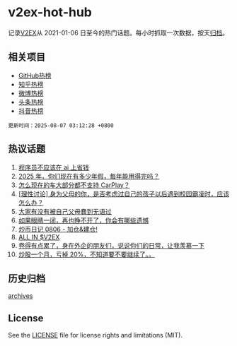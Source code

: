 # v2ex-hot-hub

 记录[V2EX](https://www.v2ex.com/)从 2021-01-06 日至今的热门话题。每小时抓取一次数据，按天[归档](archives)。
 
 ## 相关项目

- [GitHub热榜](https://github.com/snaildev/github-hot-hub)
- [知乎热榜](https://github.com/snaildev/zhihu-hot-hub)
- [微博热榜](https://github.com/snaildev/weibo-hot-hub)
- [头条热榜](https://github.com/snaildev/toutiao-hot-hub)
- [抖音热榜](https://github.com/snaildev/douyin-hot-hub)


 `更新时间：2025-08-07 03:12:28 +0800`

## 热议话题

1. [程序员不应该在 ai 上省钱](https://www.v2ex.com/t/1150361)
1. [2025 年，你们现在有多少年假，每年能用得完吗？](https://www.v2ex.com/t/1150241)
1. [怎么现在的车大部分都不支持 CarPlay？](https://www.v2ex.com/t/1150268)
1. [[理性讨论] 身为父母的你，是否考虑过自己的孩子以后遇到校园霸凌时，应该怎么办？](https://www.v2ex.com/t/1150260)
1. [大家有没有被自己父母蠢到无语过](https://www.v2ex.com/t/1150308)
1. [如果眼睛一闭，再也睁不开了，你会有哪些遗憾](https://www.v2ex.com/t/1150301)
1. [炒币日记 0806 - 加仓&建仓!](https://www.v2ex.com/t/1150258)
1. [ALL IN $V2EX](https://www.v2ex.com/t/1150240)
1. [卷得有点累了，身在外企的朋友们，说说你们的日常，让我羡慕一下](https://www.v2ex.com/t/1150275)
1. [炒股一个月，亏掉 20%，不知道要不要继续了。。](https://www.v2ex.com/t/1150436)

## 历史归档

[archives](archives)

## License

See the [LICENSE](LICENSE) file for license rights and limitations (MIT).
